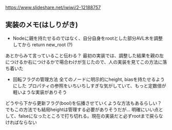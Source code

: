 https://www.slideshare.net/iwiwi/2-12188757

## 実装のメモ(はしりがき)

- Nodeに親を持たせるのではなく、自分自身をrootとした部分AVL木を調整してから return new_root (?)

あとからみて言っていること伝わる？
最初の実装では、調整した結果を親の左につけるか右につけるかで場合わけが生じたので、人の実装を見てこの方法に落ち着いた

- 回転フラグの管理方法
全てのノードに明示的にheight, biasを持たせるようにした プロパティの参照をいちいちしすぎな気がしていて、もっと定数倍が軽いような実装がありそう

どうやら下から更新フラグ(bool)を伝播させていくような方法もあるらしい？
でもこの方法でも結局heightは管理する必要がありそうだが...
明確にいい点として、falseになったところで打ち切れる。現在の実装だと必ずrootまで戻らなければならない